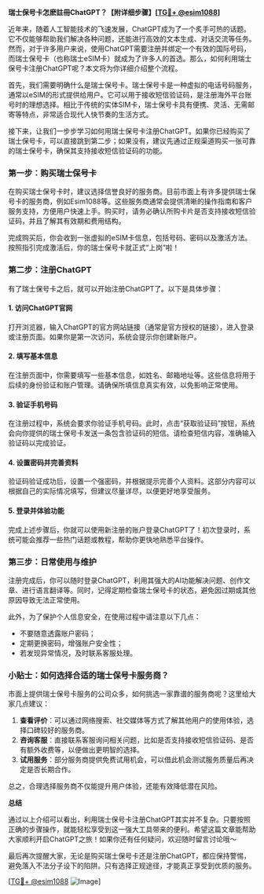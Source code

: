 **瑞士保号卡怎麽註冊ChatGPT？【附详细步骤】[[TG💪+ @esim1088](https://t.me/s/esim1088)]**

近年来，随着人工智能技术的飞速发展，ChatGPT成为了一个炙手可热的话题。它不仅能够帮助我们解决各种问题，还能进行高效的文本生成、对话交流等任务。然而，对于许多用户来说，使用ChatGPT需要注册并绑定一个有效的国际号码，而瑞士保号卡（也称瑞士eSIM卡）就成为了许多人的首选。那么，如何利用瑞士保号卡注册ChatGPT呢？本文将为你详细介绍整个流程。

首先，我们需要明确什么是瑞士保号卡。瑞士保号卡是一种虚拟的电话号码服务，通常以eSIM的形式提供给用户。它可以用于接收短信验证码，是注册海外平台账号时的理想选择。相比于传统的实体SIM卡，瑞士保号卡具有便携、灵活、无需邮寄等特点，非常适合现代人快节奏的生活方式。

接下来，让我们一步步学习如何用瑞士保号卡注册ChatGPT。如果你已经购买了瑞士保号卡，可以直接跳到第二步；如果没有，建议先通过正规渠道购买一张可靠的瑞士保号卡，确保其支持接收短信验证码的功能。

### 第一步：购买瑞士保号卡

在购买瑞士保号卡时，建议选择信誉良好的服务商。目前市面上有许多提供瑞士保号卡的服务商，例如Esim1088等。这些服务商通常会提供清晰的操作指南和客户服务支持，方便用户快速上手。购买时，请务必确认所购卡片是否支持接收短信验证码，并且了解其有效期和费用结构。

完成购买后，你会收到一张虚拟的eSIM卡信息，包括号码、密码以及激活方法。按照指引完成激活后，你的瑞士保号卡就正式“上岗”啦！

### 第二步：注册ChatGPT

有了瑞士保号卡之后，就可以开始注册ChatGPT了。以下是具体步骤：

#### 1. 访问ChatGPT官网

打开浏览器，输入ChatGPT的官方网站链接（通常是官方授权的链接），进入登录或注册页面。如果你是第一次访问，系统会提示你创建新账户。

#### 2. 填写基本信息

在注册页面中，你需要填写一些基本信息，如姓名、邮箱地址等。这些信息将用于后续的身份验证和账户管理。请确保所填信息真实有效，以免影响正常使用。

#### 3. 验证手机号码

在注册过程中，系统会要求你验证手机号码。此时，点击“获取验证码”按钮，系统会向你提供的瑞士保号卡发送一条包含验证码的短信。请检查短信内容，准确输入验证码以完成验证。

#### 4. 设置密码并完善资料

验证码验证成功后，设置一个强密码，并根据提示完善个人资料。这部分内容可以根据自己的实际情况填写，但建议尽量详尽，以便更好地享受服务。

#### 5. 登录并体验功能

完成上述步骤后，你就可以使用新注册的账户登录ChatGPT了！初次登录时，系统可能会推荐一些热门话题或教程，帮助你更快地熟悉平台操作。

### 第三步：日常使用与维护

注册完成后，你可以随时登录ChatGPT，利用其强大的AI功能解决问题、创作文章、进行语言翻译等。同时，记得定期检查瑞士保号卡的状态，避免因过期或其他原因导致无法正常使用。

此外，为了保护个人信息安全，在使用过程中请注意以下几点：
- 不要随意透露账户密码；
- 定期更换密码，增强账户安全性；
- 若发现异常情况，及时联系客服处理。

### 小贴士：如何选择合适的瑞士保号卡服务商？

市面上提供瑞士保号卡服务的公司众多，如何挑选一家靠谱的服务商呢？这里给大家几点建议：

1. **查看评价**：可以通过网络搜索、社交媒体等方式了解其他用户的使用体验，选择口碑较好的服务商。
2. **咨询客服**：直接联系客服询问相关问题，比如是否支持接收短信验证码、是否有额外收费等，以便做出更明智的选择。
3. **试用服务**：部分服务商提供免费试用机会，可以借此机会测试服务质量后再决定是否长期合作。

总之，合理选择服务商不仅能提升用户体验，还能有效降低潜在风险。

**总结**

通过以上介绍可以看出，利用瑞士保号卡注册ChatGPT其实并不复杂。只要按照正确的步骤操作，就能轻松享受到这一强大工具带来的便利。希望这篇文章能帮助大家顺利开启ChatGPT之旅！如果你还有任何疑问，欢迎随时留言讨论哦～

最后再次提醒大家，无论是购买瑞士保号卡还是注册ChatGPT，都应保持警惕，避免落入不法分子设下的陷阱。只有选择正规途径，才能真正享受到优质的服务。

[[TG💪+ @esim1088](https://t.me/s/esim1088) ![Image](https://i.postimg.cc/4NQfJmqS/Snipaste-2025-05-13-00-14-12.png)]